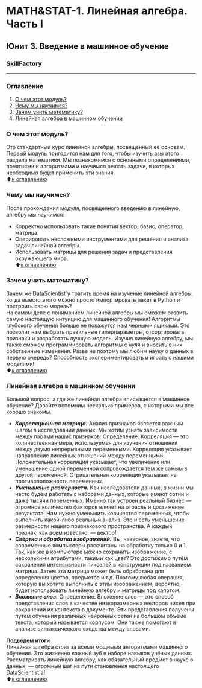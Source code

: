 # MATH&STAT-1. Линейная алгебра. Часть I 
## Юнит 3. Введение в машинное обучение
### SkillFactory
---
### Оглавление  
1. [О чем этот модуль?](https://github.com/luhakv/study_works/tree/master/SkillFactory/unit_3/MAT&STAT_Линейная-алгебра_ч_1/README.md#О-чем-этот-модуль?)  
2. [Чему мы научимся?](https://github.com/luhakv/study_works/tree/master/SkillFactory/unit_3/MAT&STAT_Линейная-алгебра_ч_1/README.md#Чему-мы-научимся?)  
3. [Зачем учить математику?](https://github.com/luhakv/study_works/tree/master/SkillFactory/unit_3/MAT&STAT_Линейная-алгебра_ч_1/README.md#Зачем-учить-математику?)  
4. [Линейная алгебра в машинном обучении](https://github.com/luhakv/study_works/tree/master/SkillFactory/unit_3/MAT&STAT_Линейная-алгебра_ч_1/README.mdd#Линейная-алгебра-в-машинном-обучении)  


### О чем этот модуль?
Это стандартный курс линейной алгебры, посвященный её основам. Первый модуль пригодится нам для того, чтобы изучить азы этого раздела математики. Мы познакомимся с основными определениями, понятиями и алгоритмами и научимся решать задачи, в которых необходимо будет применить эти знания.  
:arrow_up:[к оглавлению](https://github.com/luhakv/study_works/tree/master/SkillFactory/unit_3/MAT&STAT_Линейная-алгебра_ч_1/README.md#Оглавление)  

### Чему мы научимся?
После прохождения модуля, посвященного введению в линейную, алгебру мы научимся:  
- Корректно использовать такие понятия вектор, базис, оператор, матрица.  
- Оперировать несложными инструментами для решения и анализа задач линейной алгебры.  
- Использовать матрицы для решения задач и представления окружающего мира.  
:arrow_up:[к оглавлению](https://github.com/luhakv/study_works/tree/master/SkillFactory/unit_3/MAT&STAT_Линейная-алгебра_ч_1/README.md#Оглавление)  

### Зачем учить математику?
Зачем же DataScientist`у тратить время на изучение линейной алгебры, когда вместо этого можно просто импортировать пакет в Python и построить свою модель?  
На самом деле с пониманием линейной алгебры мы сможем развить самую настоящую интуицию для машинного обучения! Алгоритмы глубокого обучения больше не покажутся нам черными ящиками. Это позволит нам выбрать правильные гиперпараметры, отсортировать признаки и разработать лучшую модель. Изучив линейную алгебру, мы также сможем программировать алгоритмы с нуля и вносить в них собственные изменения. Разве не поэтому мы любим науку о данных в первую очередь? Способность экспериментировать и играть с нашими моделями!  
:arrow_up:[к оглавлению](https://github.com/luhakv/study_works/tree/master/SkillFactory/unit_3/MAT&STAT_Линейная-алгебра_ч_1/README.md#Оглавление)  

### Линейная алгебра в машинном обучении
Большой вопрос: а где же линейная алгебра вписывается в машинное обучение? Давайте вспомним несколько примеров, с которыми мы все хорошо знакомы.
- ***Корреляционная матрица.*** Анализ признаков является важным шагом в исследовании данных. Мы хотим узнать зависимости между парами наших признаков. Определение:  Корреляция — это количественная мера, используемая для изучения отношений между двумя непрерывными переменными. Корреляция указывает направление линейных отношений между переменными. Положительная корреляция указывает, что увеличение или уменьшение одной переменной сопровождается тем же самым в другой переменной. Отрицательная корреляция указывает на противоположность переменных.  
- ***Уменьшение размерности.*** Как исследователи данных, в жизни мы часто будем работать с наборами данных, которые имеют сотни и даже тысячи переменных. Именно так устроен реальный бизнес — огромное количество факторов влияет на отрасль и достижение результата. Нам нужно уменьшить количество переменных, чтобы выполнить какой-либо реальный анализ. Это и есть уменьшение размерности нашего признакового пространства.  А каждый признак, как всем известно, — вектор!
- ***Свёртка и обработка изображений.*** Вы, наверное, знаете, что современные компьютеры рассчитаны на обработку только 0 и 1. Так, как же в компьютере можно сохранить изображение, с несколькими атрибутами, такими как цвет? Это достижимо путём сохранения интенсивности пикселей в конструкции под названием матрица. Затем эта матрица может быть обработана для определения цветов, предметов и т.д. Поэтому любая операция, которую вы хотите выполнить с этим изображением, вероятно, будет использовать линейную алгебру и матрицы под капотом.
- ***Вложение слов.*** Определение:  Вложение слов — это способ представления слов в качестве низкоразмерных векторов чисел при сохранении их контекста в документе. Эти представления получены путем обучения различных нейронных сетей на большом объёме текста, который называется корпусом. Они также помогают в анализе синтаксического сходства между словами.  

**Подведем итоги**  
Линейная алгебра стоит за всеми мощными алгоритмами машинного обучения. Это жизненно важный зуб в наборе навыков учёных данных. Рассматривать линейную алгебру, как обязательный предмет в науке о данных, — огромный шаг на пути становления настоящего  DataScientist`а!  
:arrow_up:[к оглавлению](https://github.com/luhakv/study_works/tree/master/SkillFactory/unit_3/MAT&STAT_Линейная-алгебра_ч_1/README.md#Оглавление)  
